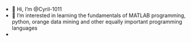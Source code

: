 - 👋 Hi, I’m @Cyril-1011
- 👀 I’m interested in learning the fundamentals of MATLAB programming, python, orange data mining and other equally important programming languages
- 
<!---
Cyril-1011/Cyril-1011 is a ✨ special ✨ repository because its `README.md` (this file) appears on your GitHub profile.
You can click the Preview link to take a look at your changes.
--->
